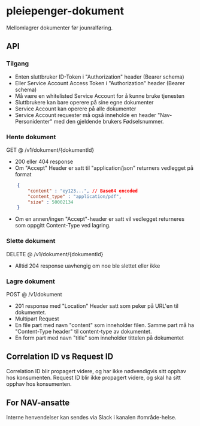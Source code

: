 # pleiepenger-dokument

Mellomlagrer dokumenter før jounralføring.

## API
### Tilgang
- Enten sluttbruker ID-Token i "Authorization" header (Bearer schema)
- Eller Service Account Access Token i "Authorization" header (Bearer schema)
- Må være en whitelisted Service Account for å kunne bruke tjenesten
- Sluttbrukere kan bare operere på sine egne dokumenter
- Service Account kan operere på alle dokumenter
- Service Account requester må også inneholde en header "Nav-Personidenter" med den gjeldende brukers Fødselsnummer.

### Hente dokument
GET @ /v1/dokument/{dokumentId}
- 200 eller 404 response
- Om "Accept" Header er satt til "application/json" returners vedlegget på format
```json
    {
        "content" : "ey123...", // Base64 encoded
        "content_type" : "application/pdf",
        "size" : 50002134
    }
```
- Om en annen/ingen "Accept"-header er satt vil vedlegget returneres som oppgitt Content-Type ved lagring.

### Slette dokument
DELETE @ /v1/dokument/{dokumentId}
- Alltid 204 response uavhengig om noe ble slettet eller ikke

### Lagre dokument
POST @ /v1/dokument
- 201 response med "Location" Header satt som peker på URL'en til dokumentet.
- Multipart Request
- En file part med navn "content" som inneholder filen. Samme part må ha "Content-Type header" til content-type av dokumentet.
- En form part med navn "title" som inneholder tittelen på dokumentet

## Correlation ID vs Request ID
Correlation ID blir propagert videre, og har ikke nødvendigvis sitt opphav hos konsumenten.
Request ID blir ikke propagert videre, og skal ha sitt opphav hos konsumenten.

## For NAV-ansatte

Interne henvendelser kan sendes via Slack i kanalen #område-helse.

